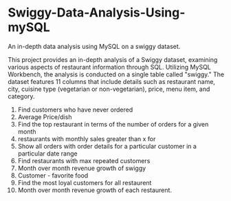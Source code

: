 # Swiggy-Data-Analysis-Using-mySQL
An in-depth data analysis using MySQL on a swiggy dataset.

This project provides an in-depth analysis of a Swiggy dataset, examining various aspects of restaurant information through SQL. Utilizing MySQL Workbench, the analysis is conducted on a single table called "swiggy." The dataset features 11 columns that include details such as restaurant name, city, cuisine type (vegetarian or non-vegetarian), price, menu item, and category.

1. Find customers who have never ordered
2. Average Price/dish
3. Find the top restaurant in terms of the number of orders for a given month
4. restaurants with monthly sales greater than x for 
5. Show all orders with order details for a particular customer in a particular date range
6. Find restaurants with max repeated customers 
7. Month over month revenue growth of swiggy
8. Customer - favorite food
9. Find the most loyal customers for all restaurent
10. Month over month revenue growth of each restaurent.


